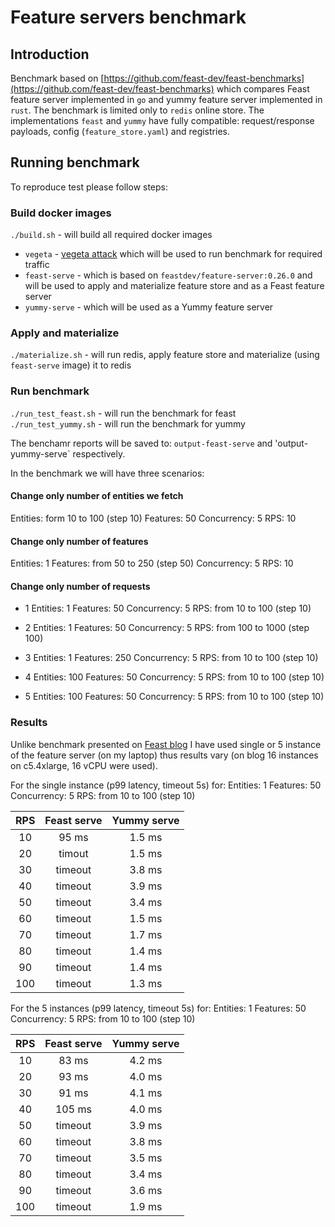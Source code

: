 # Feature servers benchmark

## Introduction

Benchmark based on [https://github.com/feast-dev/feast-benchmarks](https://github.com/feast-dev/feast-benchmarks)
which compares Feast feature server implemented in `go` and yummy feature server implemented in `rust`.
The benchmark is limited only to `redis` online store. The implementations `feast` and `yummy` have
fully compatible: request/response payloads, config (`feature_store.yaml`) and registries.

## Running benchmark

To reproduce test please follow steps:

### Build docker images

`./build.sh` - will build all required docker images

* `vegeta` - [vegeta attack](https://github.com/tsenart/vegeta) which will be used to run benchmark for required traffic
* `feast-serve` - which is based on `feastdev/feature-server:0.26.0` and will be used to apply and materialize feature store and as a Feast feature server 
* `yummy-serve` - which will be used as a Yummy feature server

### Apply and materialize

`./materialize.sh` - will run redis, apply feature store and materialize (using `feast-serve` image) it to redis


### Run benchmark

`./run_test_feast.sh` - will run the benchmark for feast   
`./run_test_yummy.sh` - will run the benchmark for yummy

The benchamr reports will be saved to: `output-feast-serve` and 'output-yummy-serve` respectively.

In the benchmark we will have three scenarios:

#### Change only number of entities we fetch 
Entities: form 10 to 100 (step 10)
Features: 50
Concurrency: 5
RPS: 10 


#### Change only number of features
Entities: 1
Features: from 50 to 250 (step 50)
Concurrency: 5
RPS: 10 


#### Change only number of requests

* 1
Entities: 1
Features: 50
Concurrency: 5
RPS: from 10 to 100 (step 10)

* 2
Entities: 1
Features: 50
Concurrency: 5
RPS: from 100 to 1000 (step 100)

* 3
Entities: 1
Features: 250
Concurrency: 5
RPS: from 10 to 100 (step 10)

* 4
Entities: 100
Features: 50
Concurrency: 5
RPS: from 10 to 100 (step 10)

* 5
Entities: 100
Features: 50
Concurrency: 5
RPS: from 10 to 100 (step 10)

### Results

Unlike benchmark presented on [Feast blog](https://feast.dev/blog/feast-benchmarks/)
I have used single or 5 instance of the feature server (on my laptop) thus results vary (on blog 16 instances on c5.4xlarge, 16 vCPU were used).

For the single instance (p99 latency, timeout 5s) for:
Entities: 1
Features: 50
Concurrency: 5
RPS: from 10 to 100 (step 10)

| RPS | Feast serve | Yummy serve |
|:---:|:-----------:|:-----------:|
| 10  |  95 ms      |  1.5 ms     |
| 20  |  timout     |  1.5 ms     |
| 30  |  timeout    |  3.8 ms     |
| 40  |  timeout    |  3.9 ms     |
| 50  |  timeout    |  3.4 ms     |
| 60  |  timeout    |  1.5 ms     |
| 70  |  timeout    |  1.7 ms     |
| 80  |  timeout    |  1.4 ms     |
| 90  |  timeout    |  1.4 ms     |
| 100 |  timeout    |  1.3 ms     |


For the 5 instances (p99 latency, timeout 5s) for:
Entities: 1
Features: 50
Concurrency: 5
RPS: from 10 to 100 (step 10)

| RPS | Feast serve | Yummy serve |
|:---:|:-----------:|:-----------:|
| 10  |  83 ms      |  4.2 ms     |
| 20  |  93 ms      |  4.0 ms     |
| 30  |  91 ms      |  4.1 ms     |
| 40  |  105 ms     |  4.0 ms     |
| 50  |  timeout    |  3.9 ms     |
| 60  |  timeout    |  3.8 ms     |
| 70  |  timeout    |  3.5 ms     |
| 80  |  timeout    |  3.4 ms     |
| 90  |  timeout    |  3.6 ms     |
| 100 |  timeout    |  1.9 ms     |

